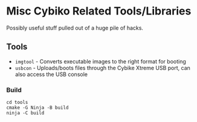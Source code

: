# Misc Cybiko Related Tools/Libraries

Possibly useful stuff pulled out of a huge pile of hacks.

## Tools
- `imgtool` - Converts executable images to the right format for booting
- `usbcon` - Uploads/boots files through the Cybike Xtreme USB port, can also access the USB console

### Build
```
cd tools
cmake -G Ninja -B build
ninja -C build
```
